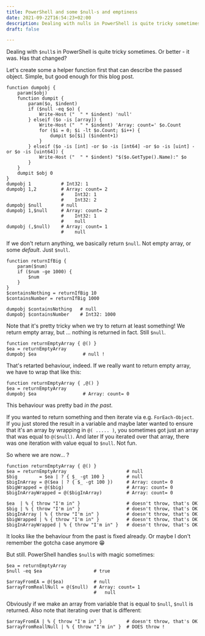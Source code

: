 ```yaml
---
title: PowerShell and some $null-s and emptiness
date: 2021-09-22T16:54:23+02:00
description: Dealing with nulls in PowerShell is quite tricky sometimes.
draft: false

---
```



Dealing with `$null`s in PowerShell is quite tricky sometimes. Or better - it was. Has that changed?

Let's create some a helper function first that can describe the passed object. Simple, but good enough for this blog post.

```
function dumpobj {
    param($obj)
    function dumpit {
        param($o, $indent)
        if ($null -eq $o) {
            Write-Host ("  " * $indent) 'null'
        } elseif ($o -is [array]) {
            Write-Host ("  " * $indent) 'Array: count=' $o.Count
            for ($i = 0; $i -lt $o.Count; $i++) {
                dumpit $o[$i] ($indent+1)
            }
        } elseif ($o -is [int] -or $o -is [int64] -or $o -is [uint] -or $o -is [uint64]) {
            Write-Host ("  " * $indent) "$($o.GetType().Name):" $o
        }
    }
    dumpit $obj 0
}
dumpobj 1           # Int32: 1
dumpobj 1,2         # Array: count= 2
                    #    Int32: 1
                    #    Int32: 2
dumpobj $null       # null
dumpobj 1,$null     # Array: count= 2
                    #    Int32: 1
                    #    null
dumpobj (,$null)    # Array: count= 1
                    #    null
```

If we don't return anything, we basically return `$null`. Not empty array, or some *default*. Just `$null`.

```
function returnIfBig { 
    param($num) 
    if ($num -ge 1000) { 
        $num
    }
}
$containsNothing = returnIfBig 10
$containsNumber = returnIfBig 1000

dumpobj $containsNothing   # null
dumpobj $containsNumber    # Int32: 1000
```

Note that it's pretty tricky when we try to return at least something! We return empty array, but ... nothing is returned in fact. Still `$null`.

```
function returnEmptyArray { @() }
$ea = returnEmptyArray
dumpobj $ea                 # null !
```

That's retarted behaviour, indeed. If we really want to return empty array, we have to wrap that like this:

```
function returnEmptyArray { ,@() }
$ea = returnEmptyArray
dumpobj $ea                 # Array: count= 0
```

This behaviour was pretty bad *in the past*. 

If you wanted to return something and then iterate via e.g. `ForEach-Object`. If you just 
stored the result in a variable and maybe later wanted to ensure that it's an array by wrapping in `@( ..... )`, you sometimes
got just an array that was equal to `@($null)`. And later If you iterated over that array, there was one iteration with value equal to `$null`. 
Not fun. 

So where we are now... ?

```
function returnEmptyArray { @() } 
$ea = returnEmptyArray                      # null
$big        = $ea | ? { $_ -gt 100 }        # null
$bigInArray = @($ea | ? { $_ -gt 100 })     # Array: count= 0
$bigWrapped = @($big)                       # Array: count= 0
$bigInArrayWrapped = @($bigInArray)         # Array: count= 0

$ea  | % { throw "I'm in" }                 # doesn't throw, that's OK
$big | % { throw "I'm in" }                 # doesn't throw, that's OK
$bigInArray | % { throw "I'm in" }          # doesn't throw, that's OK
$bigWrapped | % { throw "I'm in" }          # doesn't throw, that's OK
$bigInArrayWrapped | % { throw "I'm in" }   # doesn't throw, that's OK
```

It looks like the behaviour from the past is fixed already. Or maybe I don't remember the gotcha case anymore 😁

But still. PowerShell handles `$null`s with magic sometimes:

```
$ea = returnEmptyArray
$null -eq $ea                   # true

$arrayFromEA = @($ea)           # null
$arrayFromReallNull = @($null)  # Array: count= 1
                                #   null
```

Obviously if we make an array from variable that is equal to `$null`, `$null` is returned.
Also note that iterating over that is different:

```
$arrayFromEA | % { throw "I'm in" }         # doesn't throw, that's OK
$arrayFromReallNull | % { throw "I'm in" }  # DOES throw !
```